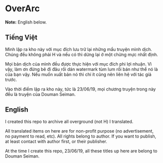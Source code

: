 # OverArc

**Note:** English below.

## Tiếng Việt

Mình lập ra kho này với mục đích lưu trữ lại những mẩu truyện mình dịch. Chúng đều không phải H và nếu có thì dừng lại ở một chừng mực nhất định.

Mọi bản dịch của mình đều được thực hiện với mục đích phi lợi nhuận. Vì vậy, làm ơn đừng bê đi đâu rồi dán watermark tùm lum rồi bán như thể nó là của bạn vậy. Nếu muốn xuất bản nó thì chí ít cũng nên liên hệ với tác giả trước.

Vào thời điểm lập ra kho này, tức là 23/06/19, mọi chương truyện trong này đều là truyện của Douman Seiman.

## English

I created this repo to archive all overground (not H) I translated.

All translated items on here are for non-profit purpose (no advertisement, no payment to read, etc). All rights belong to author. If you want to publish, at least contact with author first, or their publisher.

At the time I create this repo, 23/06/19, all these titles up here are belong to Douman Seiman.